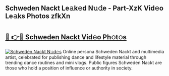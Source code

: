 ## Schweden Nackt Le𝚊k𝚎d N𝚞𝚍e - Part-XzK Vid𝚎o Le𝚊ks Photos zfkXn

# <h2><a href="http://fb3xk1.evod.top/?m=Schweden+Nackt">🔗 👉🔴 Schweden Nackt Vid𝚎o Ph𝚘t𝚘s</a></h2>

[![Schweden Nackt N𝚞d𝚎s](https://i.imgur.com/8V9OHl7.gif)](http://fb3xk1.evod.top/?m=Schweden+Nackt)
Online persona Schweden Nackt and multimedia artist, celebrated for publishing dance and lifestyle material through trending dance routines and mini vlogs. Public figures Schweden Nackt are those who hold a position of influence or authority in society. 
